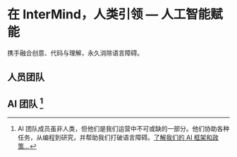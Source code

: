 # 在 InterMind，人类引领 — 人工智能赋能

携手融合创意、代码与理解，永久消除语言障碍。

## 人员团队

<TeamMembersGrid :members="[
  {
    name: 'Jilarganti',
    desc: '**为**InterMIND带来新思维，阿联酋',
    avatarLink: 'https://github.com/jilarganti.png',
    links: [
      { icon: 'mdi:github', link: 'https://github.com/jilarganti' },
      { icon: 'mdi:linkedin', link: 'https://www.linkedin.com/in/aleksey-korolev/' }
    ]
  },
  {
    name: 'Windicted',
    desc: '**让**用户成为信徒，葡萄牙',
    avatarLink: 'https://secure.gravatar.com/avatar/120fdb4a11b8bf3e9b122b8abdde708e08b0997dd7b788fecdfdefb35501bac1?s=1600&d=identicon',
    links: [
      { icon: 'mdi:gitlab', link: 'https://gitlab.com/alexander.strikhalev' }
    ]
  },
  {
    name: 'Andre',
    desc: '**保持**思维互联，俄罗斯',
    avatarLink: 'https://gitlab.com/uploads/-/system/user/avatar/2413541/avatar.png?width=800',
    links: [
      { icon: 'mdi:gitlab', link: 'https://gitlab.com/andrey.semashev' }
    ]
  },
  {
    name: 'Sfdev',
    desc: '**让**用户留下并微笑，葡萄牙',
    avatarLink: 'https://secure.gravatar.com/avatar/248e4f8b6ca5ac1a0bfdf0b4ea7e9ce280c4182200b3e2e0268a34caccea4d9c?s=384&d=identicon',
    links: [
      { icon: 'mdi:gitlab', link: 'https://gitlab.com/sergei.fomin.sfdev' }
    ]
  },
  {
    name: 'DMA',
    desc: '**将**会议转化为意义，全球',
    avatarLink: 'https://secure.gravatar.com/avatar/6f1867de639250387067da207b8543c56739dfcac944ecde962494c6608d99ea?s=1600&d=identicon',
    links: [
      { icon: 'mdi:gitlab', link: 'https://gitlab.com/petrov.dma' }
    ]
  },
  {
    name: '👽',
    desc: '**推动**积极协作，全球',
    avatarLink: 'https://secure.gravatar.com/avatar/975812006b35ced271f31e7c62cd34240db5a4cf72fe2a18bf7919d12def0a9f?s=1600&d=identicon',
    links: [
      { icon: 'mdi:gitlab', link: 'https://gitlab.com/vkorogodin' }
    ]
  },
]" />

## AI 团队 [^1]

[^1]: AI 团队成员虽非人类，但他们是我们运营中不可或缺的一部分。他们协助各种任务，从编程到研究，并帮助我们打破语言障碍。[了解我们的 AI 框架和政策...](./Legal-Regulations-for-AI-Services)

<TeamMembersGrid :members="[
  {
    name: 'Claude',
    desc: '**为**对话带来清晰度，美国',
    avatarLink: 'vscode-icons:file-type-claude',
    links: [
      { icon: 'rivet-icons:link', link: 'https://claude.ai/' }
    ]
  },
  {
    name: 'Gemini',
    desc: '**连接**知识与意图，美国',
    avatarLink: 'material-icon-theme:gemini-ai',
    links: [
      { icon: 'rivet-icons:link', link: 'https://gemini.google.com/' }
    ]
  },
  {
    name: 'ChatGPT',
    desc: '**解读**细微差别与记忆，美国',
    avatarLink: 'streamline-logos:openai-logo',
    links: [
      { icon: 'rivet-icons:link', link: 'https://chatgpt.com/' }
    ]
  },
  {
    name: 'DeepSeek',
    desc: '**思考**代码并在上下文中推理，中国',
    avatarLink: 'arcticons:deepseek',
    links: [
      { icon: 'rivet-icons:link', link: 'https://chat.deepseek.com/' }
    ]
  },
]" />